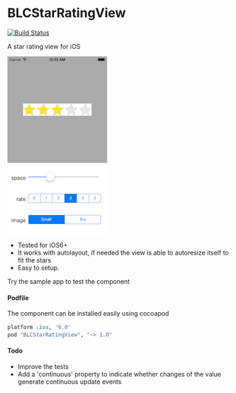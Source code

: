 BLCStarRatingView
=================
[![Build Status](https://travis-ci.org/lucabartoletti/BLCStarRatingView.svg?branch=master)](https://travis-ci.org/lucabartoletti/BLCStarRatingView)

A star rating view for iOS

![Alt text](https://raw.githubusercontent.com/lucabartoletti/BLCStarRatingView/master/README/screenshot.png "screenshot.png")

* Tested for iOS6+
* It works with autolayout, if needed the view is able to autoresize itself to fit the stars
* Easy to setup.

Try the sample app to test the component

#### Podfile

The component can be installed easily using cocoapod

```ruby
platform :ios, '6.0'
pod "BLCStarRatingView", "~> 1.0"
```

#### Todo

* Improve the tests
* Add a 'continuous' property to indicate whether changes of the value generate continuous update events
